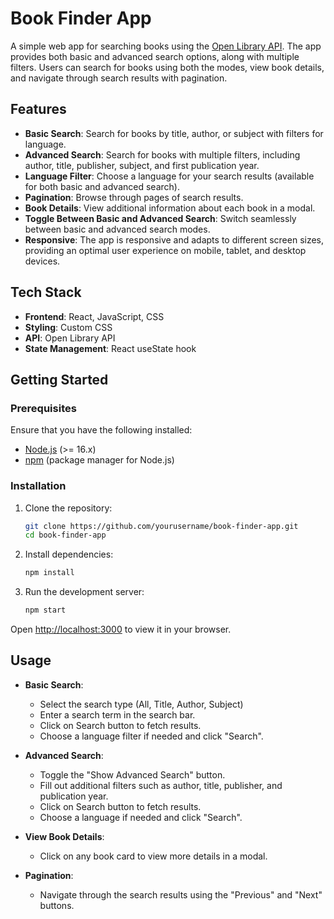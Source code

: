 # Book Finder App

A simple web app for searching books using the [Open Library API](https://openlibrary.org/developers/api). The app provides both basic and advanced search options, along with multiple filters. Users can search for books using both the modes, view book details, and navigate through search results with pagination.

## Features

- **Basic Search**: Search for books by title, author, or subject with filters for language.
- **Advanced Search**: Search for books with multiple filters, including author, title, publisher, subject, and first publication year.
- **Language Filter**: Choose a language for your search results (available for both basic and advanced search).
- **Pagination**: Browse through pages of search results.
- **Book Details**: View additional information about each book in a modal.
- **Toggle Between Basic and Advanced Search**: Switch seamlessly between basic and advanced search modes.
- **Responsive**: The app is responsive and adapts to different screen sizes, providing an optimal user experience on mobile, tablet, and desktop devices.

## Tech Stack

- **Frontend**: React, JavaScript, CSS
- **Styling**: Custom CSS
- **API**: Open Library API
- **State Management**: React useState hook


## Getting Started

### Prerequisites

Ensure that you have the following installed:

- [Node.js](https://nodejs.org/) (>= 16.x)
- [npm](https://www.npmjs.com/) (package manager for Node.js)

### Installation

1. Clone the repository:

   ```bash
   git clone https://github.com/yourusername/book-finder-app.git
   cd book-finder-app

2. Install dependencies:

    ```bash
    npm install

3. Run the development server:

    ```bash
    npm start

  Open [http://localhost:3000](http://localhost:3000) to view it in your browser.

## Usage
- **Basic Search**:
  - Select the search type (All, Title, Author, Subject)
  - Enter a search term in the search bar.
  - Click on Search button to fetch results.
  - Choose a language filter if needed and click "Search".

- **Advanced Search**:
  - Toggle the "Show Advanced Search" button.
  - Fill out additional filters such as author, title, publisher, and publication year.
  - Click on Search button to fetch results.
  - Choose a language if needed and click "Search".

- **View Book Details**:
  - Click on any book card to view more details in a modal.

- **Pagination**:
  - Navigate through the search results using the "Previous" and "Next" buttons.

